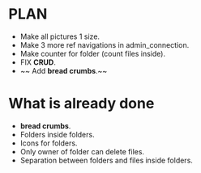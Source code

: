 # PLAN

  * Make all pictures 1 size.
  * Make 3 more ref navigations in admin_connection.
  * Make counter for folder (count files inside).
  * FIX **CRUD**.
  * ~~ Add **bread crumbs**.~~

# What is already done

  *  **bread crumbs**.
  * Folders inside folders.
  * Icons for folders.
  * Only owner of folder can delete files.
  * Separation between folders and files inside folders.
